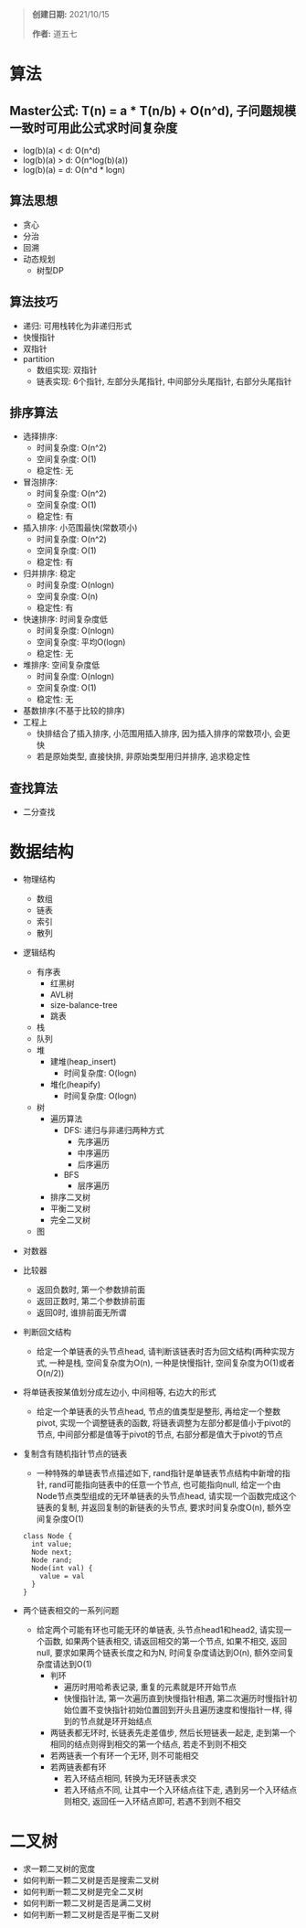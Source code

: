 > **创建日期:** 2021/10/15
>
> **作者:** 道五七

# 算法
## Master公式: T(n) = a * T(n/b) + O(n^d), 子问题规模一致时可用此公式求时间复杂度
  - log(b)(a) < d: O(n^d)
  - log(b)(a) > d: O(n^log(b)(a))
  - log(b)(a) = d: O(n^d * logn)
## 算法思想
- 贪心
- 分治
- 回溯
- 动态规划
  - 树型DP
## 算法技巧
- 递归: 可用栈转化为非递归形式
- 快慢指针
- 双指针
- partition
  - 数组实现: 双指针
  - 链表实现: 6个指针, 左部分头尾指针, 中间部分头尾指针, 右部分头尾指针
## 排序算法
- 选择排序: 
  - 时间复杂度: O(n^2)
  - 空间复杂度: O(1)
  - 稳定性: 无
- 冒泡排序: 
  - 时间复杂度: O(n^2)
  - 空间复杂度: O(1)
  - 稳定性: 有
- 插入排序: 小范围最快(常数项小)
  - 时间复杂度: O(n^2)
  - 空间复杂度: O(1)
  - 稳定性: 有
- 归并排序: 稳定
  - 时间复杂度: O(nlogn)
  - 空间复杂度: O(n)
  - 稳定性: 有
- 快速排序: 时间复杂度低
  - 时间复杂度: O(nlogn)
  - 空间复杂度: 平均O(logn)
  - 稳定性: 无
- 堆排序: 空间复杂度低
  - 时间复杂度: O(nlogn)
  - 空间复杂度: O(1)
  - 稳定性: 无
- 基数排序(不基于比较的排序)
- 工程上
  - 快排结合了插入排序, 小范围用插入排序, 因为插入排序的常数项小, 会更快
  - 若是原始类型, 直接快排, 非原始类型用归并排序, 追求稳定性
## 查找算法
- 二分查找
# 数据结构
- 物理结构
  - 数组
  - 链表
  - 索引
  - 散列
- 逻辑结构
  - 有序表
    - 红黑树
    - AVL树
    - size-balance-tree
    - 跳表
  - 栈
  - 队列
  - 堆
    - 建堆(heap_insert)
      - 时间复杂度: O(logn)
    - 堆化(heapify)
      - 时间复杂度: O(logn)
  - 树
    - 遍历算法
      - DFS: 递归与非递归两种方式
        - 先序遍历
        - 中序遍历
        - 后序遍历
      - BFS
        - 层序遍历
    - 排序二叉树
    - 平衡二叉树
    - 完全二叉树
  - 图

- 对数器
- 比较器
  - 返回负数时, 第一个参数排前面
  - 返回正数时, 第二个参数排前面
  - 返回0时, 谁排前面无所谓
- 判断回文结构
  - 给定一个单链表的头节点head, 请判断该链表时否为回文结构(两种实现方式, 一种是栈, 空间复杂度为O(n), 一种是快慢指针, 空间复杂度为O(1)或者O(n/2))
- 将单链表按某值划分成左边小, 中间相等, 右边大的形式
  - 给定一个单链表的头节点head, 节点的值类型是整形, 再给定一个整数pivot, 实现一个调整链表的函数, 将链表调整为左部分都是值小于pivot的节点, 中间部分都是值等于pivot的节点, 右部分都是值大于pivot的节点
- 复制含有随机指针节点的链表
  - 一种特殊的单链表节点描述如下, rand指针是单链表节点结构中新增的指针, rand可能指向链表中的任意一个节点, 也可能指向null, 给定一个由Node节点类型组成的无环单链表的头节点head, 请实现一个函数完成这个链表的复制, 并返回复制的新链表的头节点, 要求时间复杂度O(n), 额外空间复杂度O(1)
  ```
  class Node {
    int value;
    Node next;
    Node rand;
    Node(int val) {
      value = val
    } 
  }
  ```
- 两个链表相交的一系列问题
  - 给定两个可能有环也可能无环的单链表, 头节点head1和head2, 请实现一个函数, 如果两个链表相交, 请返回相交的第一个节点, 如果不相交, 返回null, 要求如果两个链表长度之和为N, 时间复杂度请达到O(n), 额外空间复杂度请达到O(1)
    - 判环
      - 遍历时用哈希表记录, 重复的元素就是环开始节点
      - 快慢指针法, 第一次遍历直到快慢指针相遇, 第二次遍历时慢指针初始位置不变快指针初始位置回到开头且遍历速度和慢指针一样, 得到的节点就是环开始结点
    - 两链表都无环时, 长链表先走差值步, 然后长短链表一起走, 走到第一个相同的结点则得到相交的第一个结点, 若走不到则不相交
    - 若两链表一个有环一个无环, 则不可能相交
    - 若两链表都有环
      - 若入环结点相同, 转换为无环链表求交
      - 若入环结点不同, 让其中一个入环结点往下走, 遇到另一个入环结点则相交, 返回任一入环结点即可, 若遇不到则不相交

# 二叉树
- 求一颗二叉树的宽度
- 如何判断一颗二叉树是否是搜索二叉树
- 如何判断一颗二叉树是完全二叉树
- 如何判断一颗二叉树是否是满二叉树
- 如何判断一颗二叉树是否是平衡二叉树

